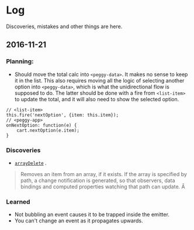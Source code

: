 # Log
Discoveries, mistakes and other things are here.

## 2016-11-21
### Planning:
- Should move the total calc into `<peggy-data>`. It makes no sense to keep it in the list.
This also requires moving all the logic of selecting another option into `<peggy-data>`, which is what the unidirectional flow is supposed to do. The latter should be done with a fire from `<list-item>` to update the total, and it will also need to show the selected option.
```
// <list-item>
this.fire('nextOption', {item: this.item});
// <peggy-app>
onNextOption: function(e) {
    cart.nextOption(e.item);
}
```

### Discoveries
- [`arrayDelete`](https://github.com/Polymer/polymer/blob/master/src/standard/utils.html#L305) .
> Removes an item from an array, if it exists. If the array is specified by path, a change notification is generated, so that observers, data bindings and computed properties watching that path can update.
Â

### Learned
- Not bubbling an event causes it to be trapped inside the emitter.
- You can't change an event as it propagates upwards.
